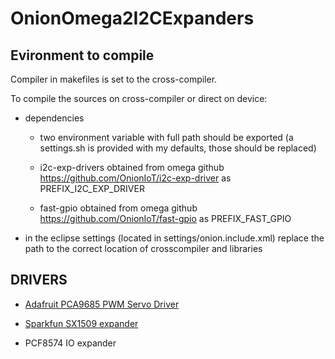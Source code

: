 # OnionOmega2I2CExpanders

## Evironment to compile
 
Compiler in makefiles is set to the cross-compiler.

To compile the sources on cross-compiler or direct on device:

- dependencies

	- two environment variable with full path should be exported (a settings.sh is provided with my defaults, those should be replaced) 
	
	- i2c-exp-drivers obtained from omega github https://github.com/OnionIoT/i2c-exp-driver as PREFIX_I2C_EXP_DRIVER
	
	- fast-gpio obtained from omega github https://github.com/OnionIoT/fast-gpio as PREFIX_FAST_GPIO
	
- in the eclipse settings (located in settings/onion.include.xml) replace the path to the correct location of crosscompiler and libraries

## DRIVERS

- [Adafruit PCA9685 PWM Servo Driver](https://www.adafruit.com/product/815)
 
- [Sparkfun SX1509 expander](https://www.sparkfun.com/products/13601)

 - PCF8574 IO expander
 
 